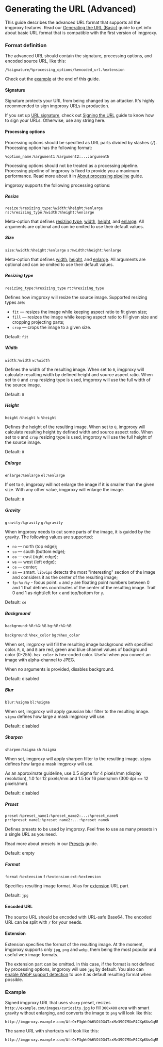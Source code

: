 # Generating the URL (Advanced)

This guide describes the advanced URL format that supports all the imgproxy features. Read our [Generating the URL (Basic)](../docs/generating_the_url_basic.md) guide to get info about basic URL format that is compatible with the first version of imgproxy.

### Format definition

The advanced URL should contain the signature, processing options, and encoded source URL, like this:

```
/%signature/%processing_options/%encoded_url.%extension
```

Check out the [example](#example) at the end of this guide.

#### Signature

Signature protects your URL from being changed by an attacker. It's highly recommended to sign imgproxy URLs in production.

If you set up [URL signature](../docs/configuration.md#url-signature), check out [Signing the URL](../docs/signing_the_url.md) guide to know how to sign your URLs. Otherwise, use any string here.

#### Processing options

Processing options should be specified as URL parts divided by slashes (`/`). Processing option has the following format:

```
%option_name:%argument1:%argument2:...:argumentN
```

Processing options should not be treated as a processing pipeline. Processing pipeline of imgproxy is fixed to provide you a maximum performance. Read more about it in [About processing pipeline](../docs/about_processing_pipeline.md) guide.

imgproxy supports the following processing options:

##### Resize

`resize:%resizing_type:%width:%height:%enlarge`
`rs:%resizing_type:%width:%height:%enlarge`

Meta-option that defines [resizing type](#resizing-type), [width](#width), [height](#height), and [enlarge](#enlarge). All arguments are optional and can be omited to use their default values.

##### Size

`size:%width:%height:%enlarge`
`s:%width:%height:%enlarge`

Meta-option that defines [width](#width), [height](#height), and [enlarge](#enlarge). All arguments are optional and can be omited to use their default values.

##### Resizing type

`resizing_type:%resizing_type`
`rt:%resizing_type`

Defines how imgproxy will resize the source image. Supported resizing types are:

* `fit` — resizes the image while keeping aspect ratio to fit given size;
* `fill` — resizes the image while keeping aspect ratio to fill given size and cropping projecting parts;
* `crop` — crops the image to a given size.

Default: `fit`

##### Width

`width:%width`
`w:%width`

Defines the width of the resulting image. When set to `0`, imgproxy will calculate resulting width by defined height and source aspect ratio. When set to `0` and `crop` resizing type is used, imgproxy will use the full width of the source image.

Default: `0`

##### Height

`height:%height`
`h:%height`

Defines the height of the resulting image. When set to `0`, imgproxy will calculate resulting height by defined width and source aspect ratio. When set to `0` and `crop` resizing type is used, imgproxy will use the full height of the source image.

Default: `0`

##### Enlarge

`enlarge:%enlarge`
`el:%enlarge`

If set to `0`, imgproxy will not enlarge the image if it is smaller than the given size. With any other value, imgproxy will enlarge the image.

Default: `0`

##### Gravity

`gravity:%gravity`
`g:%gravity`

When imgproxy needs to cut some parts of the image, it is guided by the gravity. The following values are supported:

* `no` — north (top edge);
* `so` — south (bottom edge);
* `ea` — east (right edge);
* `we` — west (left edge);
* `ce` — center;
* `sm` — smart. `libvips` detects the most "interesting" section of the image and considers it as the center of the resulting image;
* `fp:%x:%y` - focus point. `x` and `y` are floating point numbers between 0 and 1 that defines coordinates of the center of the resulting image. Trait 0 and 1 as right/left for `x` and top/bottom for `y`.

Default: `ce`

##### Background

`background:%R:%G:%B`
`bg:%R:%G:%B`

`background:%hex_color`
`bg:%hex_color`

When set, imgproxy will fill the resulting image background with specified color. `R`, `G`, and `B` are red, green and blue channel values of background color (0-255). `hex_color` is hex-coded color. Useful when you convert an image with alpha-channel to JPEG.

When no arguments is provided, disables background.

Default: disabled

##### Blur

`blur:%sigma`
`bl:%sigma`

When set, imgproxy will apply gaussian blur filter to the resulting image. `sigma` defines how large a mask imgproxy will use.

Default: disabled

##### Sharpen

`sharpen:%sigma`
`sh:%sigma`

When set, imgproxy will apply sharpen filter to the resulting image. `sigma` defines how large a mask imgproxy will use.

As an approximate guideline, use 0.5 sigma for 4 pixels/mm (display resolution), 1.0 for 12 pixels/mm and 1.5 for 16 pixels/mm (300 dpi == 12 pixels/mm).

Default: disabled

##### Preset

`preset:%preset_name1:%preset_name2:...:%preset_nameN`
`pr:%preset_name1:%preset_name2:...:%preset_nameN`

Defines presets to be used by imgproxy. Feel free to use as many presets in a single URL as you need.

Read more about presets in our [Presets](../docs/presets.md) guide.

Default: empty

##### Format

`format:%extension`
`f:%extension`
`ext:%extension`

Specifies resulting image format. Alias for [extension](#extension) URL part.

Default: `jpg`

#### Encoded URL

The source URL should be encoded with URL-safe Base64. The encoded URL can be split with `/` for your needs.

#### Extension

Extension specifies the format of the resulting image. At the moment, imgproxy supports only `jpg`, `png` and `webp`, them being the most popular and useful web image formats.

The extension part can be omitted. In this case, if the format is not defined by processing options, imgproxy will use `jpg` by default. You also can [enable WebP support detection](../docs/configuration.md#webp-support-detection) to use it as default resulting format when possible.

### Example

Signed imgproxy URL that uses `sharp` preset, resizes `http://example.com/images/curiosity.jpg` to fill `300x400` area with smart gravity without enlarging, and converts the image to `png` will look like this:

```
http://imgproxy.example.com/AfrOrF3gWeDA6VOlDG4TzxMv39O7MXnF4CXpKUwGqRM/preset:sharp/resize:fill:300:400:0/gravity:sm/aHR0cDovL2V4YW1w/bGUuY29tL2ltYWdl/cy9jdXJpb3NpdHku/anBn.png
```

The same URL with shortcuts will look like this:


```
http://imgproxy.example.com/AfrOrF3gWeDA6VOlDG4TzxMv39O7MXnF4CXpKUwGqRM/pr:sharp/rs:fill:300:400:0/g:sm/aHR0cDovL2V4YW1w/bGUuY29tL2ltYWdl/cy9jdXJpb3NpdHku/anBn.png
```
